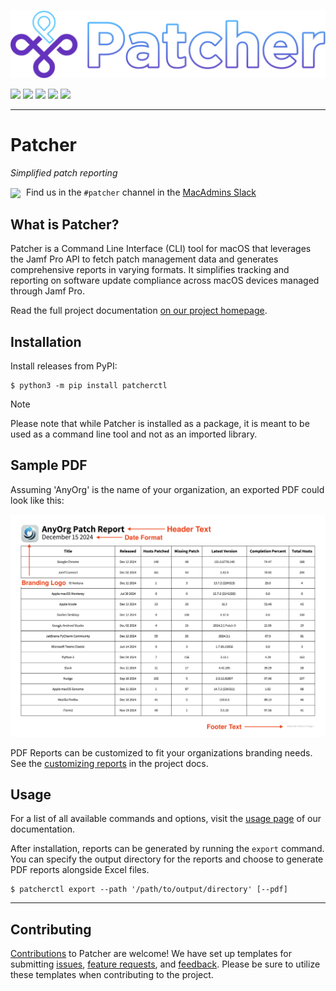 <p align="left">
    <a href="https://patcher.liquidzoo.io/">
        <img src="docs/_static/patcher-banner-readme.svg" width="540"/>
    </a>
</p>

![](https://img.shields.io/pypi/l/patcherctl)&nbsp;![](https://img.shields.io/badge/Python-3.10+-3776AB.svg?style=flat&logo=python&logoColor=white)&nbsp;![](https://img.shields.io/github/v/release/liquidz00/Patcher?color=orange)&nbsp;![](https://github.com/liquidz00/patcher/actions/workflows/pytest.yml/badge.svg)&nbsp;![](https://img.shields.io/pypi/v/patcherctl?color=yellow)

----

# Patcher

_Simplified patch reporting_

<p align="left">
    <img src="https://cdn.worldvectorlogo.com/logos/slack-new-logo.svg" width="16" style="vertical-align: middle; margin-right: 5px;"/>
    Find us in the <code>#patcher</code> channel in the <a href="https://www.macadmins.org">MacAdmins Slack</a>
</p>

## What is Patcher?
Patcher is a Command Line Interface (CLI) tool for macOS that leverages the Jamf Pro API to fetch patch management data and generates comprehensive reports in varying formats. It simplifies tracking and reporting on software update compliance across macOS devices managed through Jamf Pro.

Read the full project documentation [on our project homepage](https://patcher.liquidzoo.io). 

## Installation
Install releases from PyPI:

```console
$ python3 -m pip install patcherctl
```

> [!NOTE]
> Please note that while Patcher is installed as a package, it is meant to be used as a command line tool and not as an imported library.

## Sample PDF
Assuming 'AnyOrg' is the name of your organization, an exported PDF could look like this:
<p align="left"><img src="docs/_static/example_pdf.png" width="750"/></p>

PDF Reports can be customized to fit your organizations branding needs. See the [customizing reports](https://patcher.liquidzoo.io/user/customize_reports.html) in the project docs.

## Usage
For a list of all available commands and options, visit the [usage page](https://patcher.liquidzoo.io/user/usage.html) of our documentation. 

After installation, reports can be generated by running the `export` command. You can specify the output directory for the reports and choose to generate PDF reports alongside Excel files.

```console
$ patcherctl export --path '/path/to/output/directory' [--pdf]
```

***

## Contributing

[Contributions](https://patcher.liquidzoo.io/contributing/index.html) to Patcher are welcome! We have set up templates for submitting [issues](https://github.com/liquidz00/Patcher/issues/new?template=issue.md), [feature requests](https://github.com/liquidz00/Patcher/issues/new?template=feature_request.md), and [feedback](https://github.com/liquidz00/Patcher/issues/new?template=feedback.md). Please be sure to utilize these templates when contributing to the project. 

<!--
Author: Andrew Lerman
Keywords: patcher patcherctl jamf jamfpro macos patch patchmanagement apple
-->
